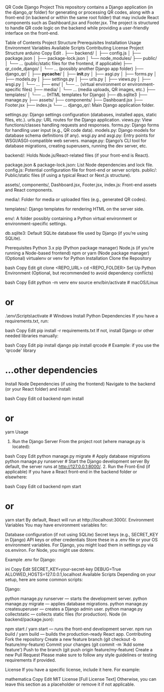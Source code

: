 QR Code Django Project
This repository contains a Django application (in the django_qr folder) for generating or processing QR codes, along with a front-end (in backend or within the same root folder) that may include React components such as Dashboard.jsx and Footer.jsx. The project is structured to handle QR code logic on the backend while providing a user-friendly interface on the front-end.

Table of Contents
Project Structure
Prerequisites
Installation
Usage
Environment Variables
Available Scripts
Contributing
License
Project Structure
arduino
Copy
Edit
.
├── backend/
│   ├── config.js
│   ├── package.json
│   ├── package-lock.json
│   └── node_modules/
├── public/
│   └── ... (public/static files for the frontend, if applicable)
├── qr_code_django/
│   └── ... (possibly another Django app folder)
├── django_qr/
│   ├── __pycache__/
│   ├── __init__.py
│   ├── asgi.py
│   ├── forms.py
│   ├── models.py
│   ├── settings.py
│   ├── urls.py
│   ├── views.py
│   ├── wsgi.py
│   └── ...
├── env/
│   └── ... (virtual environment or environment-specific files)
├── media/
│   └── ... (media uploads, QR images, etc.)
├── templates/
│   └── ... (HTML templates for Django)
├── db.sqlite3
├── manage.py
├── assets/
├── components/
├── Dashboard.jsx
├── Footer.jsx
├── index.js
└── ...
django_qr/: Main Django application folder.

settings.py: Django settings configuration (databases, installed apps, static files, etc.).
urls.py: URL routes for the Django application.
views.py: View functions/classes handling requests and responses.
forms.py: Django forms for handling user input (e.g., QR code data).
models.py: Django models for database schema definitions (if any).
wsgi.py and asgi.py: Entry points for WSGI/ASGI-compatible web servers.
manage.py: Django’s CLI tool for database migrations, creating superusers, running the dev server, etc.

backend/: Holds Node.js/React-related files (if your front-end is React).

package.json & package-lock.json: List Node dependencies and lock file.
config.js: Potential configuration file for front-end or server scripts.
public/: Public/static files (if using a typical React or Next.js structure).

assets/, components/, Dashboard.jsx, Footer.jsx, index.js: Front-end assets and React components.

media/: Folder for media or uploaded files (e.g., generated QR codes).

templates/: Django templates for rendering HTML on the server side.

env/: A folder possibly containing a Python virtual environment or environment-specific settings.

db.sqlite3: Default SQLite database file used by Django (if you’re using SQLite).

Prerequisites
Python 3.x
pip (Python package manager)
Node.js (if you’re running a Node-based frontend)
npm or yarn (Node package manager)
(Optional) virtualenv or venv for Python
Installation
Clone the Repository

bash
Copy
Edit
git clone <REPO_URL>
cd <REPO_FOLDER>
Set Up Python Environment
(Optional, but recommended to avoid dependency conflicts)

bash
Copy
Edit
python -m venv env
source env/bin/activate  # macOS/Linux
# or
.\env\Scripts\activate   # Windows
Install Python Dependencies
If you have a requirements.txt, run:

bash
Copy
Edit
pip install -r requirements.txt
If not, install Django or other needed libraries manually:

bash
Copy
Edit
pip install django
pip install qrcode  # Example: if you use the 'qrcode' library
# ...other dependencies
Install Node Dependencies (if using the frontend)
Navigate to the backend (or your React folder) and install:

bash
Copy
Edit
cd backend
npm install
# or
yarn
Usage
1. Run the Django Server
From the project root (where manage.py is located):

bash
Copy
Edit
python manage.py migrate   # Apply database migrations
python manage.py runserver # Start the Django development server
By default, the server runs at http://127.0.0.1:8000/.
2. Run the Front-End (if applicable)
If you have a React front-end in the backend folder or elsewhere:

bash
Copy
Edit
cd backend
npm start
# or
yarn start
By default, React will run at http://localhost:3000/.
Environment Variables
You may have environment variables for:

Database configuration (if not using SQLite)
Secret keys (e.g., SECRET_KEY in Django)
API keys or other credentials
Store these in a .env file or your OS environment variables. For Django, you might load them in settings.py via os.environ. For Node, you might use dotenv.

Example .env for Django:

ini
Copy
Edit
SECRET_KEY=your-secret-key
DEBUG=True
ALLOWED_HOSTS=127.0.0.1,localhost
Available Scripts
Depending on your setup, here are some common scripts:

Django:

python manage.py runserver — starts the development server.
python manage.py migrate — applies database migrations.
python manage.py createsuperuser — creates a Django admin user.
python manage.py collectstatic — collects static files (for production).
Node (in backend/package.json):

npm start / yarn start — runs the front-end development server.
npm run build / yarn build — builds the production-ready React app.
Contributing
Fork the repository
Create a new feature branch (git checkout -b feature/my-feature)
Commit your changes (git commit -m 'Add some feature')
Push to the branch (git push origin feature/my-feature)
Create a new Pull Request
Please make sure to follow any style guidelines or testing requirements if provided.

License
If you have a specific license, include it here. For example:

mathematica
Copy
Edit
MIT License
[Full License Text]
Otherwise, you can leave this section as a placeholder or remove it if not applicable.

